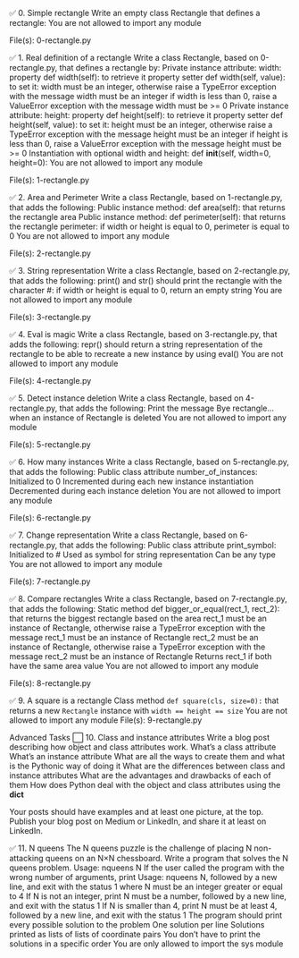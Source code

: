 ✅ 0. Simple rectangle
Write an empty class Rectangle that defines a rectangle: You are not allowed to import any module

File(s): 0-rectangle.py

✅ 1. Real definition of a rectangle
Write a class Rectangle, based on 0-rectangle.py, that defines a rectangle by: Private instance attribute: width: property def width(self): to retrieve it property setter def width(self, value): to set it: width must be an integer, otherwise raise a TypeError exception with the message width must be an integer if width is less than 0, raise a ValueError exception with the message width must be >= 0 Private instance attribute: height: property def height(self): to retrieve it property setter def height(self, value): to set it: height must be an integer, otherwise raise a TypeError exception with the message height must be an integer if height is less than 0, raise a ValueError exception with the message height must be >= 0 Instantiation with optional width and height: def __init__(self, width=0, height=0): You are not allowed to import any module

File(s): 1-rectangle.py

✅ 2. Area and Perimeter
Write a class Rectangle, based on 1-rectangle.py, that adds the following: Public instance method: def area(self): that returns the rectangle area Public instance method: def perimeter(self): that returns the rectangle perimeter: if width or height is equal to 0, perimeter is equal to 0 You are not allowed to import any module

File(s): 2-rectangle.py

✅ 3. String representation
Write a class Rectangle, based on 2-rectangle.py, that adds the following: print() and str() should print the rectangle with the character #: if width or height is equal to 0, return an empty string You are not allowed to import any module

File(s): 3-rectangle.py

✅ 4. Eval is magic
Write a class Rectangle, based on 3-rectangle.py, that adds the following: repr() should return a string representation of the rectangle to be able to recreate a new instance by using eval() You are not allowed to import any module

File(s): 4-rectangle.py

✅ 5. Detect instance deletion
Write a class Rectangle, based on 4-rectangle.py, that adds the following: Print the message Bye rectangle... when an instance of Rectangle is deleted You are not allowed to import any module

File(s): 5-rectangle.py

✅ 6. How many instances
Write a class Rectangle, based on 5-rectangle.py, that adds the following: Public class attribute number_of_instances: Initialized to 0 Incremented during each new instance instantiation Decremented during each instance deletion You are not allowed to import any module

File(s): 6-rectangle.py

✅ 7. Change representation
Write a class Rectangle, based on 6-rectangle.py, that adds the following: Public class attribute print_symbol: Initialized to # Used as symbol for string representation Can be any type You are not allowed to import any module

File(s): 7-rectangle.py

✅ 8. Compare rectangles
Write a class Rectangle, based on 7-rectangle.py, that adds the following: Static method def bigger_or_equal(rect_1, rect_2): that returns the biggest rectangle based on the area rect_1 must be an instance of Rectangle, otherwise raise a TypeError exception with the message rect_1 must be an instance of Rectangle rect_2 must be an instance of Rectangle, otherwise raise a TypeError exception with the message rect_2 must be an instance of Rectangle Returns rect_1 if both have the same area value You are not allowed to import any module

File(s): 8-rectangle.py

✅ 9. A square is a rectangle
Class method `def square(cls, size=0):` that returns a new `Rectangle` instance with `width == height == size`
You are not allowed to import any module
File(s): 9-rectangle.py

Advanced Tasks
⬜ 10. Class and instance attributes
Write a blog post describing how object and class attributes work. What’s a class attribute What’s an instance attribute What are all the ways to create them and what is the Pythonic way of doing it What are the differences between class and instance attributes What are the advantages and drawbacks of each of them How does Python deal with the object and class attributes using the __dict__

Your posts should have examples and at least one picture, at the top. Publish your blog post on Medium or LinkedIn, and share it at least on LinkedIn.

✅ 11. N queens
The N queens puzzle is the challenge of placing N non-attacking queens on an N×N chessboard. Write a program that solves the N queens problem. Usage: nqueens N If the user called the program with the wrong number of arguments, print Usage: nqueens N, followed by a new line, and exit with the status 1 where N must be an integer greater or equal to 4 If N is not an integer, print N must be a number, followed by a new line, and exit with the status 1 If N is smaller than 4, print N must be at least 4, followed by a new line, and exit with the status 1 The program should print every possible solution to the problem One solution per line Solutions printed as lists of lists of coordinate pairs You don’t have to print the solutions in a specific order You are only allowed to import the sys module

